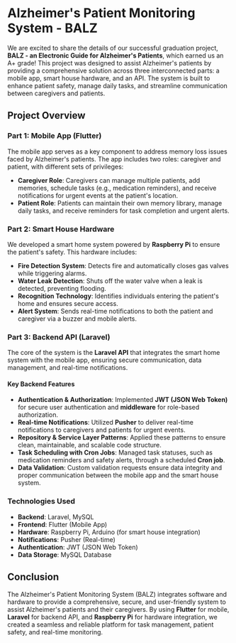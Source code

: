 # Alzheimer's Patient Monitoring System - BALZ

We are excited to share the details of our successful graduation project, **BALZ - an Electronic Guide for Alzheimer's Patients**, which earned us an A+ grade! This project was designed to assist Alzheimer's patients by providing a comprehensive solution across three interconnected parts: a mobile app, smart house hardware, and an API. The system is built to enhance patient safety, manage daily tasks, and streamline communication between caregivers and patients.

## Project Overview

### Part 1: Mobile App (Flutter)
The mobile app serves as a key component to address memory loss issues faced by Alzheimer's patients. The app includes two roles: caregiver and patient, with different sets of privileges:
- **Caregiver Role**: Caregivers can manage multiple patients, add memories, schedule tasks (e.g., medication reminders), and receive notifications for urgent events at the patient's location.
- **Patient Role**: Patients can maintain their own memory library, manage daily tasks, and receive reminders for task completion and urgent alerts.

### Part 2: Smart House Hardware
We developed a smart home system powered by **Raspberry Pi** to ensure the patient's safety. This hardware includes:
- **Fire Detection System**: Detects fire and automatically closes gas valves while triggering alarms.
- **Water Leak Detection**: Shuts off the water valve when a leak is detected, preventing flooding.
- **Recognition Technology**: Identifies individuals entering the patient's home and ensures secure access.
- **Alert System**: Sends real-time notifications to both the patient and caregiver via a buzzer and mobile alerts.

### Part 3: Backend API (Laravel)
The core of the system is the **Laravel API** that integrates the smart home system with the mobile app, ensuring secure communication, data management, and real-time notifications.

#### Key Backend Features
- **Authentication & Authorization**: Implemented **JWT (JSON Web Token)** for secure user authentication and **middleware** for role-based authorization.
- **Real-time Notifications**: Utilized **Pusher** to deliver real-time notifications to caregivers and patients for urgent events.
- **Repository & Service Layer Patterns**: Applied these patterns to ensure clean, maintainable, and scalable code structure.
- **Task Scheduling with Cron Jobs**: Managed task statuses, such as medication reminders and safety alerts, through a scheduled **Cron job**.
- **Data Validation**: Custom validation requests ensure data integrity and proper communication between the mobile app and the smart house system.

### Technologies Used
- **Backend**: Laravel, MySQL
- **Frontend**: Flutter (Mobile App)
- **Hardware**: Raspberry Pi, Arduino (for smart house integration)
- **Notifications**: Pusher (Real-time)
- **Authentication**: JWT (JSON Web Token)
- **Data Storage**: MySQL Database

## Conclusion
The Alzheimer's Patient Monitoring System (BALZ) integrates software and hardware to provide a comprehensive, secure, and user-friendly system to assist Alzheimer's patients and their caregivers. By using **Flutter** for mobile, **Laravel** for backend API, and **Raspberry Pi** for hardware integration, we created a seamless and reliable platform for task management, patient safety, and real-time monitoring.
